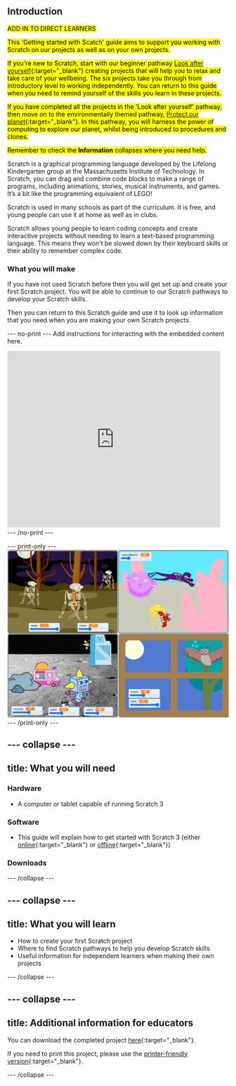 ## Introduction

<mark>ADD IN TO DIRECT LEARNERS
  
<mark>This 'Getting started with Scatch' guide aims to support you working with Scratch on our projects as well as on your own projects. 

<mark>If you're new to Scratch, start with our beginner pathway [Look after yourself](https://projects.raspberrypi.org/en/raspberrypi/look-after-yourself){:target="_blank"} creating projects that will help you to relax and take care of your wellbeing. The six projects take you through from introductory level to working independently. You can return to this guide when you need to remind yourself of the skills you learn in these projects.

<mark>If you have completed all the projects in the 'Look after yourself' pathway, then move on to the environmentally themed pathway, [Protect our planet](https://projects.raspberrypi.org/en/pathways/protect-our-planet){:target="_blank"}. In this pathway, you will harness the power of computing to explore our planet, whilst being introduced to procedures and clones.

<mark>Remember to check the **Information** collapses where you need help.</mark>


Scratch is a graphical programming language developed by the Lifelong Kindergarten group at the Massachusetts Institute of Technology. In Scratch, you can drag and combine code blocks to make a range of programs, including animations, stories, musical instruments, and games. It’s a bit like the programming equivalent of LEGO!

Scratch is used in many schools as part of the curriculum. It is free, and young people can use it at home as well as in clubs.

Scratch allows young people to learn coding concepts and create interactive projects without needing to learn a text-based programming language. This means they won’t be slowed down by their keyboard skills or their ability to remember complex code.

### What you will make
If you have not used Scratch before then you will get set up and create your first Scratch project. You will be able to continue to our Scratch pathways to develop your Scratch skills.

Then you can return to this Scratch guide and use it to look up information that you need when you are making your own Scratch projects. 

--- no-print ---
Add instructions for interacting with the embedded content here.

<div class="scratch-preview">
  <iframe allowtransparency="true" width="485" height="402" src="https://scratch.mit.edu/projects/embed/160619869/?autostart=false" frameborder="0"></iframe>
</div>
--- /no-print ---

--- print-only ---
![Complete project](images/showcase_static.png)
--- /print-only ---

--- collapse ---
---
title: What you will need
---
### Hardware

+ A computer or tablet capable of running Scratch 3

### Software

+ This guide will explain how to get started with Scratch 3 (either [online](https://scratch.mit.edu/){:target="_blank"} or [offline](https://scratch.mit.edu/download){:target="_blank"})

### Downloads

--- /collapse ---

--- collapse ---
---
title: What you will learn
---

+ How to create your first Scratch project
+ Where to find Scratch pathways to help you develop Scratch skills
+ Useful information for independent learners when making their own projects

--- /collapse ---

--- collapse ---
---
title: Additional information for educators
---

You can download the completed project [here](http://rpf.io/p/en/projectName-get){:target="_blank"}.

If you need to print this project, please use the [printer-friendly version](https://projects.raspberrypi.org/en/projects/projectName/print){:target="_blank"}.

--- /collapse ---
